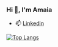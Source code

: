 ### Hi 👋, I'm Amaia 

<!--
**amaiacss/amaiacss** is a ✨ _special_ ✨ repository because its `README.md` (this file) appears on your GitHub profile.

Here are some ideas to get you started:

- 🔭 I’m currently working on ...
- 🌱 I’m currently learning ...
- 👯 I’m looking to collaborate on ...
- 🤔 I’m looking for help with ...
- 💬 Ask me about ...
- 📫 How to reach me: ...
- 😄 Pronouns: ...
- ⚡ Fun fact: ...
-->

- 📫 [Linkedin](http://www.linkedin.com/in/amaia-casas)

[![Top Langs](https://github-readme-stats.vercel.app/api/top-langs/?username=amaiacss)](https://github.com/anuraghazra/github-readme-stats)
